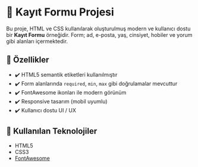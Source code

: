 # 📝 Kayıt Formu Projesi

Bu proje, HTML ve CSS kullanılarak oluşturulmuş modern ve kullanıcı dostu bir **Kayıt Formu** örneğidir. Form; ad, e-posta, yaş, cinsiyet, hobiler ve yorum gibi alanları içermektedir.

## 🚀 Özellikler

- ✔️ HTML5 semantik etiketleri kullanılmıştır
- ✔️ Form alanlarında `required`, `min`, `max` gibi doğrulamalar mevcuttur
- ✔️ FontAwesome ikonları ile modern görünüm
- ✔️ Responsive tasarım (mobil uyumlu)
- ✔️ Kullanıcı dostu UI / UX

## 🧩 Kullanılan Teknolojiler

- HTML5
- CSS3
- [FontAwesome](https://cdnjs.com/libraries/font-awesome)